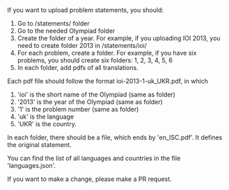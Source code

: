 If you want to upload problem statements, you should:

1. Go to /statements/ folder
2. Go to the needed Olympiad folder
3. Create the folder of a year. For example, if you uploading IOI 2013, you need to create folder 2013 in /statements/ioi/
4. For each problem, create a folder. For example, if you have six problems, you should create six folders: 1, 2, 3, 4, 5, 6
5. In each folder, add pdfs of all translations. 

Each pdf file should follow the format ioi-2013-1-uk_UKR.pdf, in which
1. 'ioi' is the short name of the Olympiad (same as folder)
2. '2013' is the year of the Olympiad (same as folder)
3. '1' is the problem number (same as folder)
4. 'uk' is the language
5. 'UKR' is the country.

In each folder, there should be a file, which ends by 'en_ISC.pdf'. It defines the original statement.

You can find the list of all languages and countries in the file 'languages.json'.

If you want to make a change, please make a PR request.

